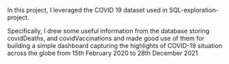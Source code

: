 In this project, I leveraged the COVID 19 dataset  used in SQL-exploration- project. 

Specifically, I drew some useful information from the database storing covidDeaths, and covidVaccinations and made good use of them for building a simple dashboard capturing the highlights of COVID-19 situation across the globe from 15th February 2020 to 28th December 2021




